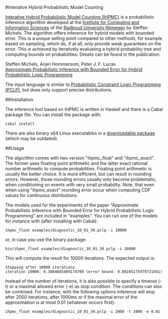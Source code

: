 #Interative Hybrid Probabilistic Model Counting

[Interative Hybrid Probabilistic Model Counting (IHPMC)](http://www.steffen-michels.de/ihpmc/) is a probabilistic inference algorithm developed at the [Institute for Computing and Information Sciences](http://www.ru.nl/icis/) of the [Radboud University Nijmegen](http://www.ru.nl/) by Steffen Michels. The algorithm offers inference for hybrid models with bounded error. This is a unique selling point compared to other methods, for example based on sampling, which do, if at all, only provide weak guarantees on the error. This is achieved by iteratively evaluating a hybrid probability tree and computing bounds on probabilities. Details can be found in the publication:

Steffen Michels, Arjen Hommersom, Peter J. F. Lucas <br />
[Approximate Probabilistic Inference with Bounded Error for Hybrid Probabilistic Logic Programming](http://www.steffen-michels.de/articles/ijcai16.pdf)


The input language is similar to [Probabilistic Constraint Logic Programming (PCLP)](http://www.steffen-michels.de/pclp), but does only support precise distributions.


##Installation

The inference tool based on IHPMC is written in Haskell and there is a Cabal package file. You can install the package with:

    cabal install

There are also binary x64 Linux executables in a [downloadable package](http://www.steffen-michels.de/ihpmc/ihpmc_linux_x64.tar.gz) (which may be outdated).

##Usage

The algorithm comes with two version "ihpmc_float" and "ihpmc_exact". The former uses floating point arithmetic and the latter exact rational number arithmetic to compute probabilities. Floating point arithmetic is usually the better choice. It is more efficient, but can result in rounding errors. However, those rounding errors usually only become problematic, when conditioning on events with very small probability. Note, that even when using "ihpmc_exact" rounding error occur when computing CDF values for continuous distributions.

The models used for the experiments of the paper "Approximate Probabilistic Inference with Bounded Error for Hybrid Probabilistic Logic Programming" are included in "examples". You can run one of the models for instance with (after installing with Cabal):

    ihpmc_float examples/diagnostic_10_01_30.pclp -i 10000

or, in case you use the binary package:

    bin/ihpmc_float examples/diagnostic_10_01_30.pclp -i 10000

This will compute the result for 10000 iterations. The expected output is:

    Stopping after 10000 iterations.
    iteration 10000: 0.3884685469174709 (error bound: 0.08105175979731041)

Instead of the number of iterations, it is also possible to specify a timeout (-t) or a maximal allowed error (-e) as stop condition. The conditions can also be combined. For instance, with the following options inference will stop after 2000 iterations, after 1000ms or if the maximal error of the approximation is at most 0.01 (whatever occurs first):

    ihpmc_float examples/diagnostic_10_01_30.pclp -i 2000 -t 1000 -e 0.01

